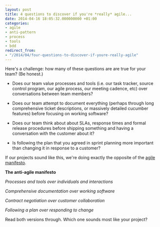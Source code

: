 ```yaml
---
layout: post
title: 4 questions to discover if you're *really* agile...
date: 2014-04-16 18:05:32.000000000 +01:00
categories:
- agile
- anti-pattern
- process
- tools
- bdd
redirect_from:
- "/2014/04/four-questions-to-discover-if-youre-really-agile"
---
```

Here's a challenge: how many of these questions are are true for your team? (Be honest.)

* Does our team value processes and tools (i.e. our task tracker, source control program, our agile process, our meeting cadence, etc) over conversations between team members?

* Does our team attempt to document everything (perhaps through long comprehensive ticket descriptions, or massively detailed cucumber features) before focusing on working software?

* Does our team think about about SLAs, response times and formal release procedures before shipping something and having a conversation with the customer about it?

* Is following the plan that you agreed in sprint planning more important than changing it in response to a customer?

If our projects sound like this, we're doing exactly the opposite of the [agile manifesto](http://agilemanifesto.org/).

**The anti-agile manifesto**

*Processes and tools over individuals and interactions*

*Comprehensive documentation over working software*

*Contract negotiation over customer collaboration*

*Following a plan over responding to change*

Read both versions through. Which one sounds most like your project?
